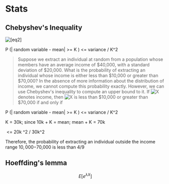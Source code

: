 # Stats

 

## Chebyshev's Inequality

![[eq2]](https://www.statlect.com/images/Chebyshev-inequality__6.png)

P (| random variable - mean| >= K ) <= variance / K^2

> Suppose we extract an individual at random from a population whose members have an average income of $40,000, with a standard deviation of $20,000. What is the probability of extracting an individual whose income is either less than $10,000 or greater than $70,000? In the absence of more information about the distribution of income, we cannot compute this probability exactly. However, we can use Chebyshev's inequality to compute an upper bound to it. If ![X](https://www.statlect.com/s.gif) denotes income, then ![X](https://www.statlect.com/s.gif) is less than $10,000 or greater than $70,000 if and only if

P (| random variable - mean| >= K ) <= variance / K^2

K = 30k; since 10k + K = mean; mean + K = 70k 

​							<= 20k ^2 / 30k^2 

Therefore, the probability of extracting an individual outside the income range $10,000-$70,000 is less than 4/9 



## Hoeffding's lemma


$$
E[ e^{\lambda X}]
$$



